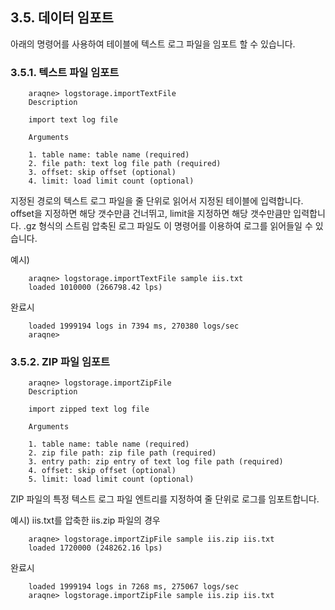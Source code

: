 ## 3.5. 데이터 임포트 ##

아래의 명령어를 사용하여 테이블에 텍스트 로그 파일을 임포트 할 수 있습니다.

### 3.5.1. 텍스트 파일 임포트 ###

~~~~
    araqne> logstorage.importTextFile
    Description

    import text log file

    Arguments

    1. table name: table name (required)
    2. file path: text log file path (required)
    3. offset: skip offset (optional)
    4. limit: load limit count (optional)
~~~~

지정된 경로의 텍스트 로그 파일을 줄 단위로 읽어서 지정된 테이블에 입력합니다. offset을 지정하면 해당 갯수만큼 건너뛰고, limit을 지정하면 해당 갯수만큼만 입력합니다. .gz 형식의 스트림 압축된 로그 파일도 이 명령어를 이용하여 로그를 읽어들일 수 있습니다.

예시)

~~~~
    araqne> logstorage.importTextFile sample iis.txt
    loaded 1010000 (266798.42 lps)
~~~~

완료시

~~~~
    loaded 1999194 logs in 7394 ms, 270380 logs/sec
    araqne> 
~~~~

### 3.5.2. ZIP 파일 임포트 ###

~~~~
    araqne> logstorage.importZipFile
    Description

    import zipped text log file

    Arguments

    1. table name: table name (required)
    2. zip file path: zip file path (required)
    3. entry path: zip entry of text log file path (required)
    4. offset: skip offset (optional)
    5. limit: load limit count (optional)
~~~~

ZIP 파일의 특정 텍스트 로그 파일 엔트리를 지정하여 줄 단위로 로그를 임포트합니다.

예시) iis.txt를 압축한 iis.zip 파일의 경우

~~~~
    araqne> logstorage.importZipFile sample iis.zip iis.txt
    loaded 1720000 (248262.16 lps)
~~~~

완료시

~~~~
    loaded 1999194 logs in 7268 ms, 275067 logs/sec
    araqne> logstorage.importZipFile sample iis.zip iis.txt
~~~~

